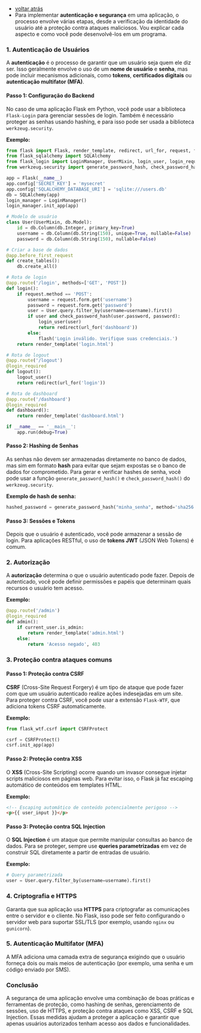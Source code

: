 - [voltar atrás](https://github.com/0joseDark/my-python-book/blob/main/index.md)
- Para implementar **autenticação e segurança** em uma aplicação, o processo envolve várias etapas, desde a verificação da identidade do usuário até a proteção contra ataques maliciosos. Vou explicar cada aspecto e como você pode desenvolvê-los em um programa.

### 1. **Autenticação de Usuários**

A **autenticação** é o processo de garantir que um usuário seja quem ele diz ser. Isso geralmente envolve o uso de um **nome de usuário** e **senha**, mas pode incluir mecanismos adicionais, como **tokens**, **certificados digitais** ou **autenticação multifator (MFA)**.

#### Passo 1: Configuração do Backend
No caso de uma aplicação Flask em Python, você pode usar a biblioteca `Flask-Login` para gerenciar sessões de login. Também é necessário proteger as senhas usando hashing, e para isso pode ser usada a biblioteca `werkzeug.security`.

**Exemplo:**
```python
from flask import Flask, render_template, redirect, url_for, request, flash
from flask_sqlalchemy import SQLAlchemy
from flask_login import LoginManager, UserMixin, login_user, login_required, logout_user, current_user
from werkzeug.security import generate_password_hash, check_password_hash

app = Flask(__name__)
app.config['SECRET_KEY'] = 'mysecret'
app.config['SQLALCHEMY_DATABASE_URI'] = 'sqlite:///users.db'
db = SQLAlchemy(app)
login_manager = LoginManager()
login_manager.init_app(app)

# Modelo de usuário
class User(UserMixin, db.Model):
    id = db.Column(db.Integer, primary_key=True)
    username = db.Column(db.String(150), unique=True, nullable=False)
    password = db.Column(db.String(150), nullable=False)

# Criar a base de dados
@app.before_first_request
def create_tables():
    db.create_all()

# Rota de login
@app.route('/login', methods=['GET', 'POST'])
def login():
    if request.method == 'POST':
        username = request.form.get('username')
        password = request.form.get('password')
        user = User.query.filter_by(username=username).first()
        if user and check_password_hash(user.password, password):
            login_user(user)
            return redirect(url_for('dashboard'))
        else:
            flash('Login inválido. Verifique suas credenciais.')
    return render_template('login.html')

# Rota de logout
@app.route('/logout')
@login_required
def logout():
    logout_user()
    return redirect(url_for('login'))

# Rota de dashboard
@app.route('/dashboard')
@login_required
def dashboard():
    return render_template('dashboard.html')

if __name__ == '__main__':
    app.run(debug=True)
```

#### Passo 2: Hashing de Senhas
As senhas não devem ser armazenadas diretamente no banco de dados, mas sim em formato **hash** para evitar que sejam expostas se o banco de dados for comprometido. Para gerar e verificar hashes de senha, você pode usar a função `generate_password_hash()` e `check_password_hash()` do `werkzeug.security`.

**Exemplo de hash de senha:**
```python
hashed_password = generate_password_hash("minha_senha", method='sha256')
```

#### Passo 3: Sessões e Tokens
Depois que o usuário é autenticado, você pode armazenar a sessão de login. Para aplicações RESTful, o uso de **tokens JWT** (JSON Web Tokens) é comum.

### 2. **Autorização**
A **autorização** determina o que o usuário autenticado pode fazer. Depois de autenticado, você pode definir permissões e papéis que determinam quais recursos o usuário tem acesso.

**Exemplo:**
```python
@app.route('/admin')
@login_required
def admin():
    if current_user.is_admin:
        return render_template('admin.html')
    else:
        return 'Acesso negado', 403
```

### 3. **Proteção contra ataques comuns**

#### Passo 1: Proteção contra CSRF
**CSRF** (Cross-Site Request Forgery) é um tipo de ataque que pode fazer com que um usuário autenticado realize ações indesejadas em um site. Para proteger contra CSRF, você pode usar a extensão `Flask-WTF`, que adiciona tokens CSRF automaticamente.

**Exemplo:**
```python
from flask_wtf.csrf import CSRFProtect

csrf = CSRFProtect()
csrf.init_app(app)
```

#### Passo 2: Proteção contra XSS
O **XSS** (Cross-Site Scripting) ocorre quando um invasor consegue injetar scripts maliciosos em páginas web. Para evitar isso, o Flask já faz escaping automático de conteúdos em templates HTML.

**Exemplo:**
```html
<!-- Escaping automático de conteúdo potencialmente perigoso -->
<p>{{ user_input }}</p>
```

#### Passo 3: Proteção contra SQL Injection
O **SQL Injection** é um ataque que permite manipular consultas ao banco de dados. Para se proteger, sempre use **queries parametrizadas** em vez de construir SQL diretamente a partir de entradas de usuário.

**Exemplo:**
```python
# Query parametrizada
user = User.query.filter_by(username=username).first()
```

### 4. **Criptografia e HTTPS**
Garanta que sua aplicação usa **HTTPS** para criptografar as comunicações entre o servidor e o cliente. No Flask, isso pode ser feito configurando o servidor web para suportar SSL/TLS (por exemplo, usando `nginx` ou `gunicorn`).

### 5. **Autenticação Multifator (MFA)**
A MFA adiciona uma camada extra de segurança exigindo que o usuário forneça dois ou mais meios de autenticação (por exemplo, uma senha e um código enviado por SMS).

### Conclusão
A segurança de uma aplicação envolve uma combinação de boas práticas e ferramentas de proteção, como hashing de senhas, gerenciamento de sessões, uso de HTTPS, e proteção contra ataques como XSS, CSRF e SQL Injection. Essas medidas ajudam a proteger a aplicação e garantir que apenas usuários autorizados tenham acesso aos dados e funcionalidades.
